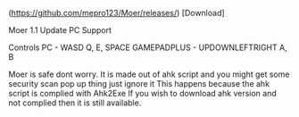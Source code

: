 (https://github.com/mepro123/Moer/releases/) [Download]

Moer 1.1 Update
PC Support

Controls
PC - WASD Q, E, SPACE
GAMEPADPLUS - UPDOWNLEFTRIGHT A, B

Moer is safe dont worry.
It is made out of ahk script and you might get some security scan pop up thing just ignore it
This happens because the ahk script is complied with Ahk2Exe
If you wish to download ahk version and not complied then it is still available.
